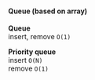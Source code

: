 #### Queue (based on array) ####

**Queue**  
insert, remove `O(1)`

**Priority queue**  
insert `O(N)`  
remove `O(1)`